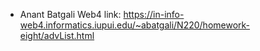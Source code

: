 - Anant Batgali
Web4 link: https://in-info-web4.informatics.iupui.edu/~abatgali/N220/homework-eight/advList.html
